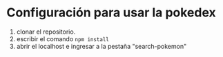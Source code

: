# Configuración para usar la pokedex
 1. clonar el repositorio.
 1. escribir el comando `npm install`
 1. abrir el localhost e ingresar a la pestaña "search-pokemon"


